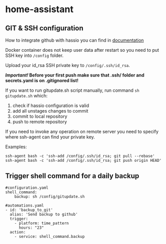 # home-assistant

## GIT & SSH configuration
How to integrate github with hassio you can find in [documentation](https://www.home-assistant.io/docs/ecosystem/backup/backup_github/)

Docker container does not keep user data after restart so you need to put SSH key into `/config` folder.

Upload your id_rsa SSH private key to `/config/.ssh/id_rsa`.

**_Important!_ Before your first push make sure that .ssh/ folder and secrets.yaml is on .gitignored list!**

If you want to run gitupdate.sh script manually, run command `sh gitupdate.sh` which:
1. check if hassio configuration is valid
2. add all unstages changes to commit
3. commit to local repository
4. push to remote repository

If you need to invoke any operation on remote server you need to specify where ssh-agent can find your private key.

Examples:
```
ssh-agent bash -c 'ssh-add /config/.ssh/id_rsa; git pull --rebase'
ssh-agent bash -c 'ssh-add /config/.ssh/id_rsa; git push origin HEAD'
```

## Trigger shell command for a daily backup
```
#configuration.yaml
shell_command:
    backup: sh /config/gitupdate.sh
```

```
#automations.yaml
- id: 'backup_to_git'
  alias: 'Send backup to github'
  trigger:
    - platform: time_pattern
      hours: "23"
  action:
    - service: shell_command.backup
```
